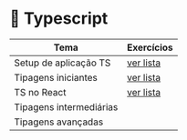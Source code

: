 # 📝 Typescript

| Tema                    | Exercícios                                                      |
| ----------------------- | --------------------------------------------------------------- |
| Setup de aplicação TS   | [ver lista](../../exercicios/typescript/2022-11-17-introducao/) |
| Tipagens iniciantes     | [ver lista](../../exercicios/typescript/2022-11-17-introducao/) |
| TS no React             | [ver lista](../../exercicios/typescript/2022-12-06-react/)      |
| Tipagens intermediárias |
| Tipagens avançadas      |
